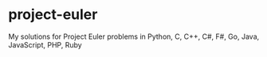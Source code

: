 # project-euler
My solutions for Project Euler problems in Python, C, C++, C#, F#, Go, Java, JavaScript, PHP, Ruby
